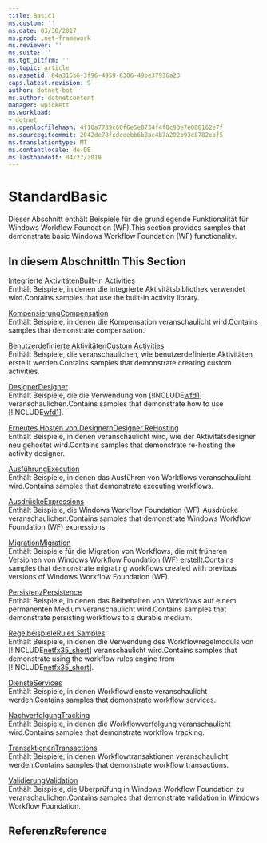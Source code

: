 ```yaml
---
title: Basic1
ms.custom: ''
ms.date: 03/30/2017
ms.prod: .net-framework
ms.reviewer: ''
ms.suite: ''
ms.tgt_pltfrm: ''
ms.topic: article
ms.assetid: 84a315b6-3f96-4959-8306-49be37936a23
caps.latest.revision: 9
author: dotnet-bot
ms.author: dotnetcontent
manager: wpickett
ms.workload:
- dotnet
ms.openlocfilehash: 4f10a7789c60f6e5e0734f4f0c93e7e088162e7f
ms.sourcegitcommit: 2042de78fcdceebb6b8ac4b7a292b93e8782cbf5
ms.translationtype: MT
ms.contentlocale: de-DE
ms.lasthandoff: 04/27/2018
---
```

# <a name="basic"></a><span data-ttu-id="dfb43-102">Standard</span><span class="sxs-lookup"><span data-stu-id="dfb43-102">Basic</span></span>
<span data-ttu-id="dfb43-103">Dieser Abschnitt enthält Beispiele für die grundlegende Funktionalität für Windows Workflow Foundation (WF).</span><span class="sxs-lookup"><span data-stu-id="dfb43-103">This section provides samples that demonstrate basic Windows Workflow Foundation (WF) functionality.</span></span>  
  
## <a name="in-this-section"></a><span data-ttu-id="dfb43-104">In diesem Abschnitt</span><span class="sxs-lookup"><span data-stu-id="dfb43-104">In This Section</span></span>  
 [<span data-ttu-id="dfb43-105">Integrierte Aktivitäten</span><span class="sxs-lookup"><span data-stu-id="dfb43-105">Built-in Activities</span></span>](../../../../docs/framework/windows-workflow-foundation/samples/built-in-activities.md)  
 <span data-ttu-id="dfb43-106">Enthält Beispiele, in denen die integrierte Aktivitätsbibliothek verwendet wird.</span><span class="sxs-lookup"><span data-stu-id="dfb43-106">Contains samples that use the built-in activity library.</span></span>  
  
 [<span data-ttu-id="dfb43-107">Kompensierung</span><span class="sxs-lookup"><span data-stu-id="dfb43-107">Compensation</span></span>](../../../../docs/framework/windows-workflow-foundation/samples/compensation-samples.md)  
 <span data-ttu-id="dfb43-108">Enthält Beispiele, in denen die Kompensation veranschaulicht wird.</span><span class="sxs-lookup"><span data-stu-id="dfb43-108">Contains samples that demonstrate compensation.</span></span>  
  
 [<span data-ttu-id="dfb43-109">Benutzerdefinierte Aktivitäten</span><span class="sxs-lookup"><span data-stu-id="dfb43-109">Custom Activities</span></span>](../../../../docs/framework/windows-workflow-foundation/samples/custom-activities.md)  
 <span data-ttu-id="dfb43-110">Enthält Beispiele, die veranschaulichen, wie benutzerdefinierte Aktivitäten erstellt werden.</span><span class="sxs-lookup"><span data-stu-id="dfb43-110">Contains samples that demonstrate creating custom activities.</span></span>  
  
 [<span data-ttu-id="dfb43-111">Designer</span><span class="sxs-lookup"><span data-stu-id="dfb43-111">Designer</span></span>](../../../../docs/framework/windows-workflow-foundation/samples/designer.md)  
 <span data-ttu-id="dfb43-112">Enthält Beispiele, die die Verwendung von [!INCLUDE[wfd1](../../../../includes/wfd1-md.md)] veranschaulichen.</span><span class="sxs-lookup"><span data-stu-id="dfb43-112">Contains samples that demonstrate how to use [!INCLUDE[wfd1](../../../../includes/wfd1-md.md)].</span></span>  
  
 [<span data-ttu-id="dfb43-113">Erneutes Hosten von Designern</span><span class="sxs-lookup"><span data-stu-id="dfb43-113">Designer ReHosting</span></span>](../../../../docs/framework/windows-workflow-foundation/samples/designer-rehosting.md)  
 <span data-ttu-id="dfb43-114">Enthält Beispiele, in denen veranschaulicht wird, wie der Aktivitätsdesigner neu gehostet wird.</span><span class="sxs-lookup"><span data-stu-id="dfb43-114">Contains samples that demonstrate re-hosting the activity designer.</span></span>  
  
 [<span data-ttu-id="dfb43-115">Ausführung</span><span class="sxs-lookup"><span data-stu-id="dfb43-115">Execution</span></span>](../../../../docs/framework/windows-workflow-foundation/samples/execution.md)  
 <span data-ttu-id="dfb43-116">Enthält Beispiele, in denen das Ausführen von Workflows veranschaulicht wird.</span><span class="sxs-lookup"><span data-stu-id="dfb43-116">Contains samples that demonstrate executing workflows.</span></span>  
  
 [<span data-ttu-id="dfb43-117">Ausdrücke</span><span class="sxs-lookup"><span data-stu-id="dfb43-117">Expressions</span></span>](../../../../docs/framework/windows-workflow-foundation/samples/expressions.md)  
 <span data-ttu-id="dfb43-118">Enthält Beispiele, die Windows Workflow Foundation (WF)-Ausdrücke veranschaulichen.</span><span class="sxs-lookup"><span data-stu-id="dfb43-118">Contains samples that demonstrate Windows Workflow Foundation (WF) expressions.</span></span>  
  
 [<span data-ttu-id="dfb43-119">Migration</span><span class="sxs-lookup"><span data-stu-id="dfb43-119">Migration</span></span>](../../../../docs/framework/windows-workflow-foundation/samples/migration.md)  
 <span data-ttu-id="dfb43-120">Enthält Beispiele für die Migration von Workflows, die mit früheren Versionen von Windows Workflow Foundation (WF) erstellt.</span><span class="sxs-lookup"><span data-stu-id="dfb43-120">Contains samples that demonstrate migrating workflows created with previous versions of Windows Workflow Foundation (WF).</span></span>  
  
 [<span data-ttu-id="dfb43-121">Persistenz</span><span class="sxs-lookup"><span data-stu-id="dfb43-121">Persistence</span></span>](../../../../docs/framework/windows-workflow-foundation/samples/persistence.md)  
 <span data-ttu-id="dfb43-122">Enthält Beispiele, in denen das Beibehalten von Workflows auf einem permanenten Medium veranschaulicht wird.</span><span class="sxs-lookup"><span data-stu-id="dfb43-122">Contains samples that demonstrate persisting workflows to a durable medium.</span></span>  
  
 [<span data-ttu-id="dfb43-123">Regelbeispiele</span><span class="sxs-lookup"><span data-stu-id="dfb43-123">Rules Samples</span></span>](../../../../docs/framework/windows-workflow-foundation/samples/rules-samples.md)  
 <span data-ttu-id="dfb43-124">Enthält Beispiele, in denen die Verwendung des Workflowregelmoduls von [!INCLUDE[netfx35_short](../../../../includes/netfx35-short-md.md)] veranschaulicht wird.</span><span class="sxs-lookup"><span data-stu-id="dfb43-124">Contains samples that demonstrate using the workflow rules engine from [!INCLUDE[netfx35_short](../../../../includes/netfx35-short-md.md)].</span></span>  
  
 [<span data-ttu-id="dfb43-125">Dienste</span><span class="sxs-lookup"><span data-stu-id="dfb43-125">Services</span></span>](../../../../docs/framework/windows-workflow-foundation/samples/services.md)  
 <span data-ttu-id="dfb43-126">Enthält Beispiele, in denen Workflowdienste veranschaulicht werden.</span><span class="sxs-lookup"><span data-stu-id="dfb43-126">Contains samples that demonstrate workflow services.</span></span>  
  
 [<span data-ttu-id="dfb43-127">Nachverfolgung</span><span class="sxs-lookup"><span data-stu-id="dfb43-127">Tracking</span></span>](../../../../docs/framework/windows-workflow-foundation/samples/tracking.md)  
 <span data-ttu-id="dfb43-128">Enthält Beispiele, in denen die Workflowverfolgung veranschaulicht wird.</span><span class="sxs-lookup"><span data-stu-id="dfb43-128">Contains samples that demonstrate workflow tracking.</span></span>  
  
 [<span data-ttu-id="dfb43-129">Transaktionen</span><span class="sxs-lookup"><span data-stu-id="dfb43-129">Transactions</span></span>](../../../../docs/framework/windows-workflow-foundation/samples/transactions.md)  
 <span data-ttu-id="dfb43-130">Enthält Beispiele, in denen Workflowtransaktionen veranschaulicht werden.</span><span class="sxs-lookup"><span data-stu-id="dfb43-130">Contains samples that demonstrate workflow transactions.</span></span>  
  
 [<span data-ttu-id="dfb43-131">Validierung</span><span class="sxs-lookup"><span data-stu-id="dfb43-131">Validation</span></span>](../../../../docs/framework/windows-workflow-foundation/samples/validation.md)  
 <span data-ttu-id="dfb43-132">Enthält Beispiele, die Überprüfung in Windows Workflow Foundation zu veranschaulichen.</span><span class="sxs-lookup"><span data-stu-id="dfb43-132">Contains samples that demonstrate validation in Windows Workflow Foundation.</span></span>  
  
## <a name="reference"></a><span data-ttu-id="dfb43-133">Referenz</span><span class="sxs-lookup"><span data-stu-id="dfb43-133">Reference</span></span>

